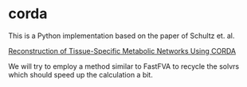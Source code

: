 # corda

This is a Python implementation based on the paper of Schultz et. al.

[Reconstruction of Tissue-Specific Metabolic Networks Using CORDA](http://journals.plos.org/ploscompbiol/article/authors?id=10.1371%2Fjournal.pcbi.1004808)

We will try to employ a method similar to FastFVA to recycle the solvrs which should speed up the
calculation a bit.

